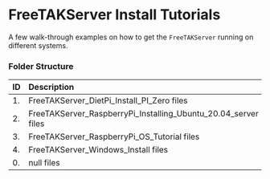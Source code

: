 # FreeTAKServer Install Tutorials

A few walk-through examples on how to get the `FreeTAKServer` running on different systems.

### Folder Structure

|ID|Description|Link|
| :------------| :------------ | :------------ |
|1.|FreeTAKServer_DietPi_Install_PI_Zero files|*[FreeTAKServer_DietPi_Install_PI_Zero Link](https://github.com/Cale-Torino/FreeTAKServer_Docs_ETC/tree/main/1.%20XML%20Echo%20Tester)*|
|2.|FreeTAKServer_RaspberryPi_Installing_Ubuntu_20.04_server files|*[FreeTAKServer_RaspberryPi_Installing_Ubuntu_20.04_server Link](https://github.com/Cale-Torino/FreeTAKServer_Docs_ETC/tree/main/2.%20FTS%20Install%20Tutorials)*|
|3.|FreeTAKServer_RaspberryPi_OS_Tutorial files|*[FreeTAKServer_RaspberryPi_OS_Tutorial Link](https://github.com/Cale-Torino/FreeTAKServer_Docs_ETC/tree/main/3.%20South%20African%20Offline%20Maps%20For%20ATAK-CIV)*|
|4.|FreeTAKServer_Windows_Install files|*[FreeTAKServer_Windows_Install Link](https://github.com/Cale-Torino/FreeTAKServer_Docs_ETC/tree/main/4.%20ESP32-CAM%20ATAK-CIV%20Stream)*|
|0.|null files|*[null Link](null)*|
